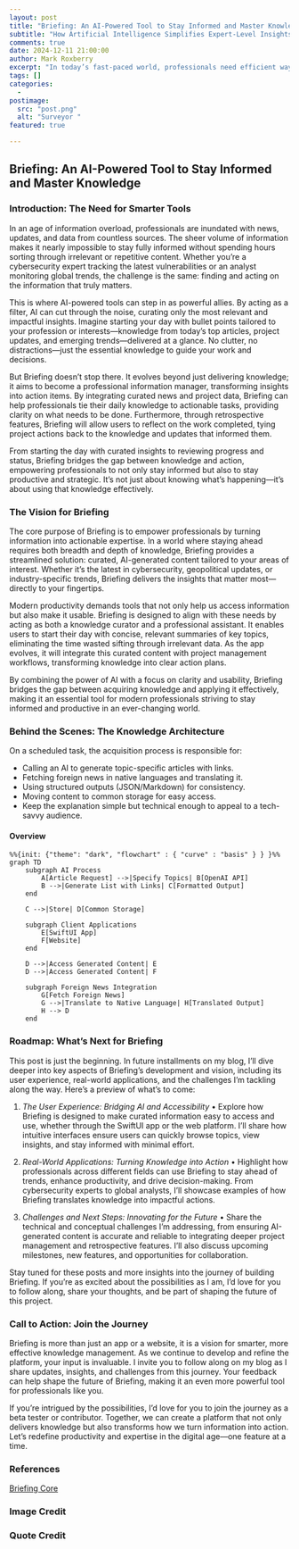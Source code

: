 ```yaml
---
layout: post
title: "Briefing: An AI-Powered Tool to Stay Informed and Master Knowledge"
subtitle: "How Artificial Intelligence Simplifies Expert-Level Insights for Professionals"
comments: true
date: 2024-12-11 21:00:00
author: Mark Roxberry
excerpt: "In today’s fast-paced world, professionals need efficient ways to stay updated and gain expertise in their fields. Enter Briefing, an AI-driven platform that curates and organizes the most relevant articles and insights on topics like cybersecurity, geopolitics, and more. By leveraging AI for structured content aggregation and translation, Briefing makes it simple to access and absorb critical information, empowering users to become experts with ease. This post dives into the inspiration, architecture, and vision behind Briefing, a project designed for the knowledge-driven era."
tags: []
categories:
  - 
postimage:
  src: "post.png"
  alt: "Surveyor "
featured: true

---
```


## Briefing: An AI-Powered Tool to Stay Informed and Master Knowledge

### Introduction: The Need for Smarter Tools

In an age of information overload, professionals are inundated with news, updates, and data from countless sources. The sheer volume of information makes it nearly impossible to stay fully informed without spending hours sorting through irrelevant or repetitive content. Whether you’re a cybersecurity expert tracking the latest vulnerabilities or an analyst monitoring global trends, the challenge is the same: finding and acting on the information that truly matters.

This is where AI-powered tools can step in as powerful allies. By acting as a filter, AI can cut through the noise, curating only the most relevant and impactful insights. Imagine starting your day with bullet points tailored to your profession or interests—knowledge from today’s top articles, project updates, and emerging trends—delivered at a glance. No clutter, no distractions—just the essential knowledge to guide your work and decisions.

But Briefing doesn’t stop there. It evolves beyond just delivering knowledge; it aims to become a professional information manager, transforming insights into action items. By integrating curated news and project data, Briefing can help professionals tie their daily knowledge to actionable tasks, providing clarity on what needs to be done. Furthermore, through retrospective features, Briefing will allow users to reflect on the work completed, tying project actions back to the knowledge and updates that informed them.

From starting the day with curated insights to reviewing progress and status, Briefing bridges the gap between knowledge and action, empowering professionals to not only stay informed but also to stay productive and strategic. It’s not just about knowing what’s happening—it’s about using that knowledge effectively.

### The Vision for Briefing

The core purpose of Briefing is to empower professionals by turning information into actionable expertise. In a world where staying ahead requires both breadth and depth of knowledge, Briefing provides a streamlined solution: curated, AI-generated content tailored to your areas of interest. Whether it’s the latest in cybersecurity, geopolitical updates, or industry-specific trends, Briefing delivers the insights that matter most—directly to your fingertips.

Modern productivity demands tools that not only help us access information but also make it usable. Briefing is designed to align with these needs by acting as both a knowledge curator and a professional assistant. It enables users to start their day with concise, relevant summaries of key topics, eliminating the time wasted sifting through irrelevant data. As the app evolves, it will integrate this curated content with project management workflows, transforming knowledge into clear action plans.

By combining the power of AI with a focus on clarity and usability, Briefing bridges the gap between acquiring knowledge and applying it effectively, making it an essential tool for modern professionals striving to stay informed and productive in an ever-changing world.


### Behind the Scenes: The Knowledge Architecture

On a scheduled task, the acquisition process is responsible for:

* Calling an AI to generate topic-specific articles with links.
* Fetching foreign news in native languages and translating it.
* Using structured outputs (JSON/Markdown) for consistency.
* Moving content to common storage for easy access.
* Keep the explanation simple but technical enough to appeal to a tech-savvy audience.

#### Overview

```mermaid
%%{init: {"theme": "dark", "flowchart" : { "curve" : "basis" } } }%%
graph TD
    subgraph AI Process
        A[Article Request] -->|Specify Topics| B[OpenAI API]
        B -->|Generate List with Links| C[Formatted Output]
    end

    C -->|Store| D[Common Storage]

    subgraph Client Applications
        E[SwiftUI App]
        F[Website]
    end

    D -->|Access Generated Content| E
    D -->|Access Generated Content| F

    subgraph Foreign News Integration
        G[Fetch Foreign News]
        G -->|Translate to Native Language| H[Translated Output]
        H --> D
    end
```

### Roadmap: What’s Next for Briefing

This post is just the beginning. In future installments on my blog, I’ll dive deeper into key aspects of Briefing’s development and vision, including its user experience, real-world applications, and the challenges I’m tackling along the way. Here’s a preview of what’s to come:

1. *The User Experience: Bridging AI and Accessibility*
	•	Explore how Briefing is designed to make curated information easy to access and use, whether through the SwiftUI app or the web platform. I’ll share how intuitive interfaces ensure users can quickly browse topics, view insights, and stay informed with minimal effort.

2. *Real-World Applications: Turning Knowledge into Action*
	•	Highlight how professionals across different fields can use Briefing to stay ahead of trends, enhance productivity, and drive decision-making. From cybersecurity experts to global analysts, I’ll showcase examples of how Briefing translates knowledge into impactful actions.

3. *Challenges and Next Steps: Innovating for the Future*
	•	Share the technical and conceptual challenges I’m addressing, from ensuring AI-generated content is accurate and reliable to integrating deeper project management and retrospective features. I’ll also discuss upcoming milestones, new features, and opportunities for collaboration.

Stay tuned for these posts and more insights into the journey of building Briefing. If you’re as excited about the possibilities as I am, I’d love for you to follow along, share your thoughts, and be part of shaping the future of this project.

### Call to Action: Join the Journey

Briefing is more than just an app or a website, it is a vision for smarter, more effective knowledge management. As we continue to develop and refine the platform, your input is invaluable. I invite you to follow along on my blog as I share updates, insights, and challenges from this journey. Your feedback can help shape the future of Briefing, making it an even more powerful tool for professionals like you.

If you’re intrigued by the possibilities, I’d love for you to join the journey as a beta tester or contributor. Together, we can create a platform that not only delivers knowledge but also transforms how we turn information into action. Let’s redefine productivity and expertise in the digital age—one feature at a time.

### References
[Briefing Core](https://briefing.driveapplied.com)

### Image Credit


### Quote Credit

